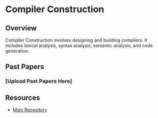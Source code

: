 # Compiler Construction

## Overview

Compiler Construction involves designing and building compilers. It includes lexical analysis, syntax analysis, semantic analysis, and code generation.

## Past Papers

### [Upload Past Papers Here]



## Resources

- [Main Repository](https://github.com/waleedsid/COMSATS-University-Abbottabad-Past-Papers)
